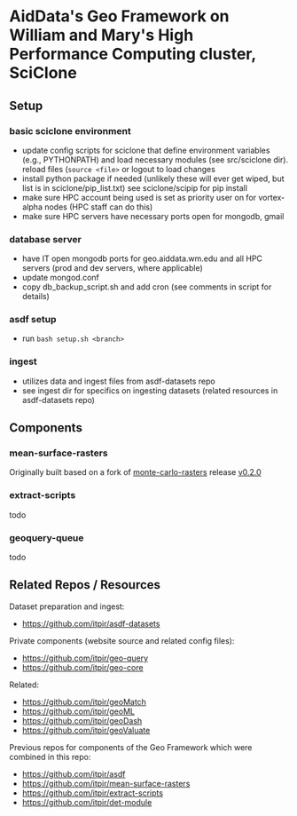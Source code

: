 # AidData's Geo Framework on William and Mary's High Performance Computing cluster, SciClone


## Setup

### basic sciclone environment
- update config scripts for sciclone that define environment variables (e.g., PYTHONPATH) and load necessary modules (see src/sciclone dir). reload files (`source <file>` or logout to load changes
- install python package if needed (unlikely these will ever get wiped, but list is in sciclone/pip_list.txt) see sciclone/scipip for pip install
- make sure HPC account being used is set as priority user on for vortex-alpha nodes (HPC staff can do this)
- make sure HPC servers have necessary ports open for mongodb, gmail


### database server
- have IT open mongodb ports for geo.aiddata.wm.edu and all HPC servers (prod and dev servers, where applicable)
- update mongod.conf
- copy db_backup_script.sh and add cron (see comments in script for details)


### asdf setup
- run `bash setup.sh <branch>`

### ingest
- utilizes data and ingest files from asdf-datasets repo
- see ingest dir for specifics on ingesting datasets (related resources in asdf-datasets repo)



## Components

### mean-surface-rasters

Originally built based on a fork of [monte-carlo-rasters](https://github.com/itpir/monte-carlo-rasters) release [v0.2.0](https://github.com/itpir/monte-carlo-rasters/releases/tag/v0.2.0)

### extract-scripts

todo


### geoquery-queue

todo



## Related Repos / Resources

Dataset preparation and ingest:
- https://github.com/itpir/asdf-datasets

Private components (website source and related config files):
- https://github.com/itpir/geo-query
- https://github.com/itpir/geo-core

Related:
- https://github.com/itpir/geoMatch
- https://github.com/itpir/geoML
- https://github.com/itpir/geoDash
- https://github.com/itpir/geoValuate

Previous repos for components of the Geo Framework which were combined in this repo:
- https://github.com/itpir/asdf
- https://github.com/itpir/mean-surface-rasters
- https://github.com/itpir/extract-scripts
- https://github.com/itpir/det-module

